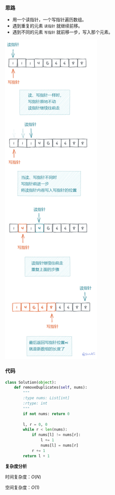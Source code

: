 ### 思路

- 用一个读指针，一个写指针遍历数组。
- 遇到重复的元素 `读指针` 就继续前移。
- 遇到不同的元素 `写指针` 就前移一步，写入那个元素。

![26](../fig/26.png)

### 代码

```python
class Solution(object):
    def removeDuplicates(self, nums):
        """
        :type nums: List[int]
        :rtype: int
        """
        if not nums: return 0

        l, r = 0, 0
        while r < len(nums):
            if nums[l] != nums[r]:
                l += 1
                nums[l] = nums[r]
            r += 1
        return l + 1
```



**复杂度分析**

时间复杂度：$O(N)$

空间复杂度：$O(1)$
